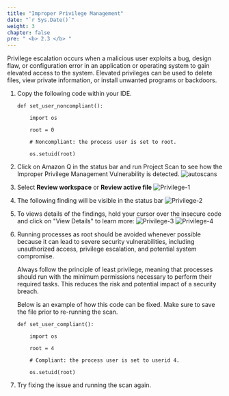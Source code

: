 ```yaml
---
title: "Improper Privilege Management"
date: "`r Sys.Date()`"
weight: 3
chapter: false
pre: " <b> 2.3 </b> "
---
```


Privilege escalation occurs when a malicious user exploits a bug, design flaw, or configuration error in an application or operating system to gain elevated access to the system. Elevated privileges can be used to delete files, view private information, or install unwanted programs or backdoors.

1. Copy the following code within your IDE.

   ```
   def set_user_noncompliant():

       import os

       root = 0

       # Noncompliant: the process user is set to root.

       os.setuid(root)
   ```

2. Click on Amazon Q in the status bar and run Project Scan to see how the Improper Privilege Management Vulnerability is detected.
   ![autoscans](/images/1/autoscans.png?width=90pc)

3. Select **Review workspace** or **Review active file**
   ![Privilege-1](/images/3/Privilege-1.png?width=90pc)

4. The following finding will be visible in the status bar
   ![Privilege-2](/images/3/Privilege-2.png?width=90pc)

5. To views details of the findings, hold your cursor over the insecure code and click on "View Details" to learn more:
   ![Privilege-3](/images/3/Privilege-3.png?width=90pc)
   ![Privilege-4](/images/3/Privilege-4.png?width=90pc)

6. Running processes as root should be avoided whenever possible because it can lead to severe security vulnerabilities, including unauthorized access, privilege escalation, and potential system compromise.

   Always follow the principle of least privilege, meaning that processes should run with the minimum permissions necessary to perform their required tasks. This reduces the risk and potential impact of a security breach.

   Below is an example of how this code can be fixed. Make sure to save the file prior to re-running the scan.

   ```
   def set_user_compliant():

       import os

       root = 4

       # Compliant: the process user is set to userid 4.

       os.setuid(root)
   ```

7. Try fixing the issue and running the scan again.
